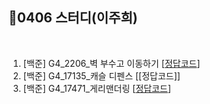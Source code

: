 ## 📘0406 스터디(이주희)
</br>

1. [백준] G4_2206_벽 부수고 이동하기 [[정답코드](벽부수고이동하기.java)]
2. [백준] G4_17135_캐슬 디펜스 [[정답코드]]
3. [백준] G4_17471_게리맨더링 [[정답코드](게리맨더링.java)]
